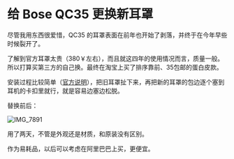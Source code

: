 # 给 Bose QC35 更换新耳罩


尽管我用东西很爱惜，QC35 的耳罩表面在前年也开始了剥落，并终于在今年早些时候裂开了。

了解到官方耳罩太贵（380￥左右），而且就这四年的使用情况而言，质量一般。所以打算买第三方的自己换。最终在淘宝上买了排序靠前、35包邮的蛋白皮款。

安装过程比较简单（[官方说明](https://www.bose.cn/zh_cn/support/article/ear-cushion-replacement-qc25.html)），把旧耳罩扯下来，再把新的耳罩的包边逐个塞到耳机的卡扣里就行，就是容易边塞边松脱。

替换前后：

![IMG_7891](https://raw.githubusercontent.com/xbot/image-hosting/master/blog/2020-10-04-18-59-53-IMG_7891.jpg)

用了两天，不管是外观还是材质，和原装没有区别。

作为易耗品，以后可以考虑在阿里巴巴上买，更便宜。
